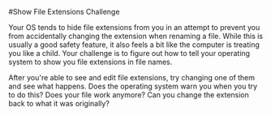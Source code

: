 #Show File Extensions Challenge

Your OS tends to hide file extensions from you in an attempt to prevent you from accidentally changing the extension when renaming a file. While this is usually a good safety feature, it also feels a bit like the computer is treating you like a child. Your challenge is to figure out how to tell your operating system to show you file extensions in file names.

After you're able to see and edit file extensions, try changing one of them and see what happens. Does the operating system warn you when you try to do this? Does your file work anymore? Can you change the extension back to what it was originally?
